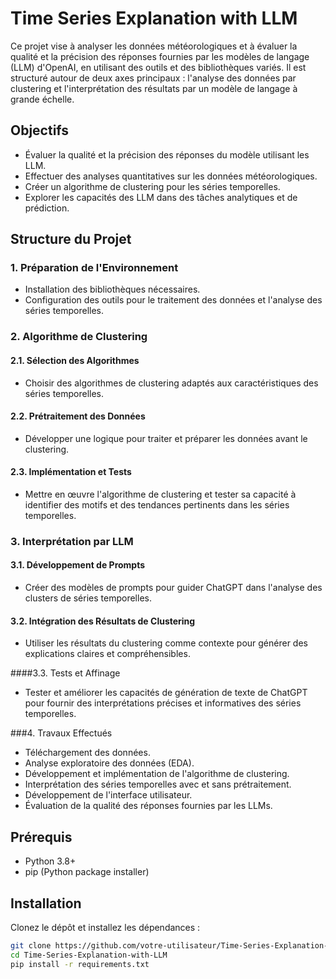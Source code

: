 # Time Series Explanation with LLM


Ce projet vise à analyser les données météorologiques et à évaluer la qualité et la précision des réponses fournies par les modèles de langage (LLM) d'OpenAI, en utilisant des outils et des bibliothèques variés. Il est structuré autour de deux axes principaux : l'analyse des données par clustering et l'interprétation des résultats par un modèle de langage à grande échelle.

## Objectifs

- Évaluer la qualité et la précision des réponses du modèle utilisant les LLM.
- Effectuer des analyses quantitatives sur les données météorologiques.
- Créer un algorithme de clustering pour les séries temporelles.
- Explorer les capacités des LLM dans des tâches analytiques et de prédiction.

## Structure du Projet

### 1. Préparation de l'Environnement

- Installation des bibliothèques nécessaires.
- Configuration des outils pour le traitement des données et l'analyse des séries temporelles.

### 2. Algorithme de Clustering

#### 2.1. Sélection des Algorithmes
- Choisir des algorithmes de clustering adaptés aux caractéristiques des séries temporelles.

#### 2.2. Prétraitement des Données
- Développer une logique pour traiter et préparer les données avant le clustering.

#### 2.3. Implémentation et Tests
- Mettre en œuvre l'algorithme de clustering et tester sa capacité à identifier des motifs et des tendances pertinents dans les séries temporelles.

### 3. Interprétation par LLM

#### 3.1. Développement de Prompts
- Créer des modèles de prompts pour guider ChatGPT dans l'analyse des clusters de séries temporelles.

#### 3.2. Intégration des Résultats de Clustering
- Utiliser les résultats du clustering comme contexte pour générer des explications claires et compréhensibles.

####3.3. Tests et Affinage
- Tester et améliorer les capacités de génération de texte de ChatGPT pour fournir des interprétations précises et informatives des séries temporelles.

###4. Travaux Effectués

- Téléchargement des données.
- Analyse exploratoire des données (EDA).
- Développement et implémentation de l'algorithme de clustering.
- Interprétation des séries temporelles avec et sans prétraitement.
- Développement de l'interface utilisateur.
- Évaluation de la qualité des réponses fournies par les LLMs.

## Prérequis

- Python 3.8+
- pip (Python package installer)

## Installation

Clonez le dépôt et installez les dépendances :

```bash
git clone https://github.com/votre-utilisateur/Time-Series-Explanation-with-LLM.git
cd Time-Series-Explanation-with-LLM
pip install -r requirements.txt


 
